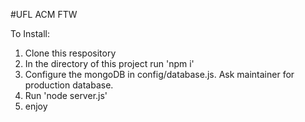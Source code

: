 #UFL ACM FTW

To Install:
1. Clone this respository
2. In the directory of this project run 'npm i'
3. Configure the mongoDB in config/database.js. Ask maintainer for production database.
4. Run 'node server.js'
5. enjoy
